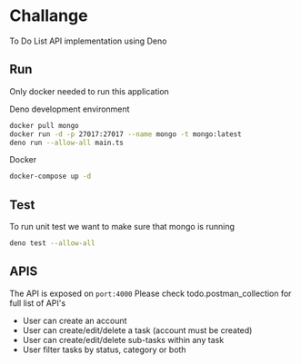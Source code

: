 # Challange

To Do List API implementation using Deno

## Run
Only docker needed to run this application

Deno development environment

```bash
docker pull mongo
docker run -d -p 27017:27017 --name mongo -t mongo:latest
deno run --allow-all main.ts
```

Docker

```bash
docker-compose up -d
```

## Test

To run unit test we want to make sure that mongo is running

```bash
deno test --allow-all
```

## APIS

The API is exposed on ``port:4000``
Please check todo.postman_collection for full list of API's

* User can create an account
* User can create/edit/delete a task (account must be created)
* User can create/edit/delete sub-tasks within any task
* User filter tasks by status, category or both
